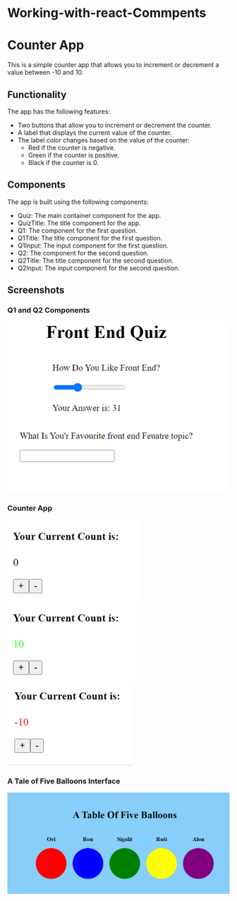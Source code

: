 # Working-with-react-Commpents
# Counter App

This is a simple counter app that allows you to increment or decrement a value between -10 and 10.

## Functionality

The app has the following features:

- Two buttons that allow you to increment or decrement the counter.
- A label that displays the current value of the counter.
- The label color changes based on the value of the counter:
  - Red if the counter is negative.
  - Green if the counter is positive.
  - Black if the counter is 0.

## Components

The app is built using the following components:

- Quiz: The main container component for the app.
- QuizTitle: The title component for the app.
- Q1: The component for the first question.
- Q1Title: The title component for the first question.
- Q1Input: The input component for the first question.
- Q2: The component for the second question.
- Q2Title: The title component for the second question.
- Q2Input: The input component for the second question.

## Screenshots

### Q1 and Q2 Components

![Q1 and Q2 components](./screenshots/Quiz.png)

### Counter App

![Default Counter](./screenshots/cnt0.png)
![Positive Counter](./screenshots/cnt10.png)
![Negative Counter](./screenshots/cnt-10.png)
### A Tale of Five Balloons Interface

![A Tale of Five Balloons interface](./screenshots/Mother.compents.png)

